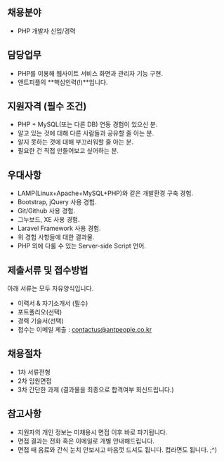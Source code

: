 

## 채용분야

- PHP 개발자 신입/경력


## 담당업무

- PHP를 이용해 웹사이트 서비스 화면과 관리자 기능 구현.
- 앤트피플의 **핵심인력(!)**입니다.


## 지원자격 (필수 조건)

- PHP + MySQL(또는 다른 DB) 연동 경험이 있으신 분.
- 알고 있는 것에 대해 다른 사람들과 공유할 줄 아는 분.
- 알지 못하는 것에 대해 부끄러워할 줄 아는 분.
- 필요한 건 직접 만들어보고 싶어하는 분.


## 우대사항

- LAMP(Linux+Apache+MySQL+PHP)와 같은 개발환경 구축 경험.
- Bootstrap, jQuery 사용 경험.
- Git/Github 사용 경험.
- 그누보드, XE 사용 경험.
- Laravel Framework 사용 경험.
- 위 경험 사항들에 대한 결과물.
- PHP 외에 다룰 수 있는 Server-side Script 언어.


## 제출서류 및 접수방법

아래 서류는 모두 자유양식입니다.
- 이력서 & 자기소개서 (필수)
- 포트폴리오(선택)
- 경력 기술서(선택)
- 접수는 이메일 제출 : <contactus@antpeople.co.kr>


## 채용절차

- 1차 서류전형
- 2차 임원면접
- 3차 간단한 과제 (결과물을 최종으로 합격여부 회신드립니다.)


## 참고사항

- 지원자의 개인 정보는 미채용시 면접 이후 바로 파기됩니다.
- 면접 결과는 전화 혹은 이메일로 개별 안내해드립니다.
- 면접 때 음료와 간식 눈치 안보시고 마음껏 드셔도 됩니다. 컵라면도 됩니다. ;^)
